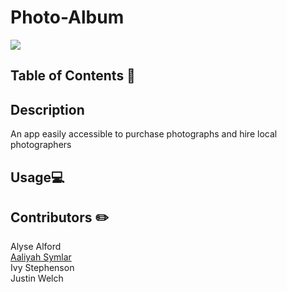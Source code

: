 # Photo-Album
<a href="#"><img src="https://img.shields.io/badge/javascript-80%25-blue"></a>

## Table of Contents 📖


## Description
<p>An app easily accessible to purchase photographs and hire local photographers</p>

## Usage💻


## Contributors ✏️

Alyse Alford
<br>
<a href="https://github.com/symlara" target="_blank">Aaliyah Symlar</a>
<br>
Ivy Stephenson
<br>
Justin Welch